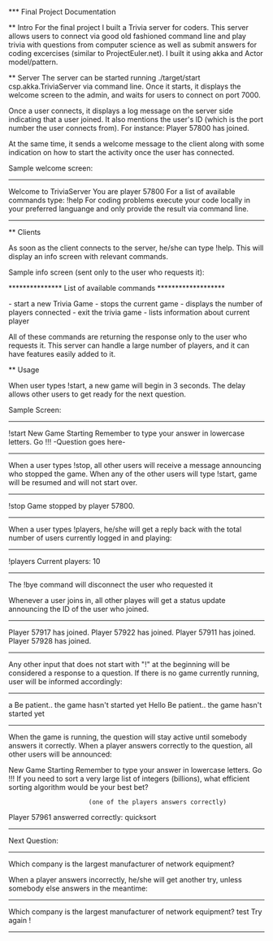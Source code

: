*** Final Project Documentation

** Intro
For the final project I built a Trivia server for coders. This server allows users to connect via good old fashioned command line and play trivia with questions from computer science as well as submit answers for coding excercises (similar to ProjectEuler.net). I built it using akka and Actor model/pattern.

** Server
   The server can be started running ./target/start csp.akka.TriviaServer via command line. Once it starts, it displays the welcome screen to the admin, and waits for users to connect on port 7000. 

Once a user connects, it displays a log message on the server side indicating that a user joined. It also mentions the user's ID (which is the port number the user connects from). For instance: Player 57800 has joined.

At the same time, it sends a welcome message to the client along with some indication on how to start the activity once the user has connected.

Sample welcome screen:

*************************************************************
Welcome to TriviaServer
You are player 57800
For a list of available commands type: !help
For coding problems execute your code locally in your preferred languange and only provide the result via command line.

*************************************************************

** Clients

As soon as the client connects to the server, he/she can type !help. This will display an info screen with relevant commands.

Sample info screen (sent only to the user who requests it):

***************  List of available commands  *******************
<!start>           - start a new Trivia Game
<!stop>            - stops the current game
<!players>         - displays the number of players connected
<!bye>             - exit the trivia game
<!whoami>          - lists information about current player

All of these commands are returning the response only to the user who requests it.
This server can handle a large number of players, and it can have features easily added to it.

** Usage

When user types !start, a new game will begin in 3 seconds. The delay allows other users to get ready for the next question.

Sample Screen:
**********************
!start
New Game Starting
Remember to type your answer in lowercase letters.
Go !!!
-Question goes here-
**********************

When a user types !stop, all other users will receive a message announcing who stopped the game. When any of the other users will type !start, game will be resumed and will not start over.

****************
!stop
Game stopped by player 57800.
****************


When a user types !players, he/she will get a reply back with the total number of users currently logged in and playing:

**************
!players
Current players: 10

**************


The !bye command will disconnect the user who requested it


Whenever a user joins in, all other playes will get a status update announcing the ID of the user who joined.

*****************
Player 57917 has joined.
Player 57922 has joined.
Player 57911 has joined.
Player 57928 has joined.
*****************

Any other input that does not start with "!" at the beginning will be considered a response to a question.
If there is no game currently running, user will be informed accordingly:

********************
a
Be patient.. the game hasn't started yet
Hello
Be patient.. the game hasn't started yet
********************

When the game is running, the question will stay active until somebody answers it correctly. When a player answers correctly to the question, all other users will be announced:

New Game Starting
Remember to type your answer in lowercase letters.
Go !!!
If you need to sort a very large list of integers (billions), what efficient sorting algorithm would be your best bet?
                           
                          (one of the players answers correctly)


Player 57961 answerred correctly: quicksort

**************
Next Question:
**************

Which company is the largest manufacturer of network equipment?


When a player answers incorrectly, he/she will get another try, unless somebody else answers in the meantime:
****************
Which company is the largest manufacturer of network equipment?
test
Try again !
****************




























